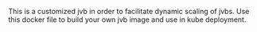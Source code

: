 This is a customized jvb in order to facilitate dynamic scaling of jvbs.
Use this docker file to build your own jvb image and use in kube deployment.
